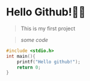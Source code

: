 # Hello Github!🏄‍♂️

> This is my first project



> *some code*

```C
#include <stdio.h>
int main(){
    printf("Hello github!");
    return 0;
}
```

